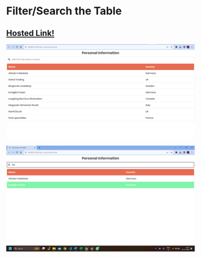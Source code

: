 # Filter/Search the Table

## [Hosted Link!](https://hsc92180.github.io/Geekster_Assignment/Filter_Search)

![Alt text](image-1.png)

![Alt text](image-2.png)